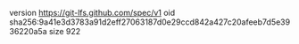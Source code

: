 version https://git-lfs.github.com/spec/v1
oid sha256:9a41e3d3783a91d2eff27063187d0e29ccd842a427c20afeeb7d5e3936220a5a
size 922
